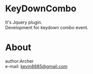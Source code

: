KeyDownCombo
============

It's Jquery plugin.<br/>
Development for keydown combo event.

About
============
author:Archer<br/>
e-mail: kevin8685@gmail.com
